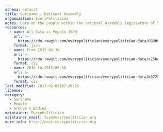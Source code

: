 ```yaml
---
schema: default
title: Suriname — National Assembly
organization: EveryPolitician
notes: Data on the people within the National Assembly legislature of Suriname.
resources:
  - name: All Data as Popolo JSON
    url: >-
      https://cdn.rawgit.com/everypolitician/everypolitician-data/08009c8f3f4f09b869e8636760044f8e7e0f07e7/data/Suriname/Assembly/ep-popolo-v1.0.json
    format: json
  - name: From 2015-06-30
    url: >-
      https://cdn.rawgit.com/everypolitician/everypolitician-data/c25ba80e739590ada06b067b8b13fb6f2d0ea89d/data/Suriname/Assembly/term-2015.csv
    format: csv
  - name: 2010 to 2015-06-30
    url: >-
      https://cdn.rawgit.com/everypolitician/everypolitician-data/b07233fdfd0215d4ef2de156ba8b4c1455a8ba31/data/Suriname/Assembly/term-2010.csv
    format: csv
last_modified: 2017-02-05T07:26:15
license: ''
category:
  - Suriname
  - People
  - Groups & Bodies
maintainer: EveryPolitician
maintainer_email: team@everypolitician.org
more_info: http://docs.everypolitician.org
---
```

